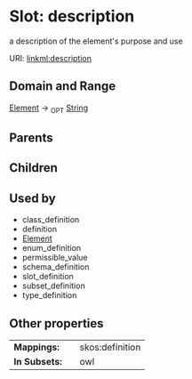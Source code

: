 
# Slot: description


a description of the element's purpose and use

URI: [linkml:description](https://w3id.org/linkml/description)


## Domain and Range

[Element](Element.md) ->  <sub>OPT</sub> [String](types/String.md)

## Parents


## Children


## Used by

 * class_definition
 * definition
 * [Element](Element.md)
 * enum_definition
 * permissible_value
 * schema_definition
 * slot_definition
 * subset_definition
 * type_definition

## Other properties

|  |  |  |
| --- | --- | --- |
| **Mappings:** | | skos:definition |
| **In Subsets:** | | owl |

